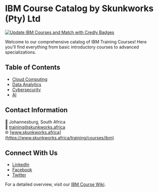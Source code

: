 # IBM Course Catalog by Skunkworks (Pty) Ltd

[![Update IBM Courses and Match with Credly Badges](https://github.com/skunkworksza/ibm-course-catalog/actions/workflows/update_courses.yml/badge.svg)](https://github.com/skunkworksza/ibm-course-catalog/actions/workflows/update_courses.yml)

Welcome to our comprehensive catalog of IBM Training Courses! Here you'll find everything from basic introductory courses to advanced specializations.

## Table of Contents

- [Cloud Computing](./Cloud%20Computing/course-details.md)
- [Data Analytics](./Data%20Analytics/course-details.md)
- [Cybersecurity](./Cybersecurity/course-details.md)
- [AI](./AI/course-details.md)

## Contact Information

📍 Johannesburg, South Africa   
📧 [training@skunkworks.africa](mailto:training@skunkworks.africa)  
🌐 [www.skunkworks.africa](https://www.skunkworks.africa/training/courses/ibm)

## Connect With Us

- [LinkedIn](https://www.linkedin.com/company/skunkworksza/)
- [Facebook](https://www.facebook.com/Skunkworksza)
- [Twitter](https://twitter.com/Skunkworksza)

For a detailed overview, visit our [IBM Course Wiki](https://github.com/skunkworks-pty-ltd/ibm-course-catalog/wiki/IBM-Course-Catalog).
